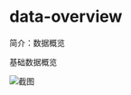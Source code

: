 # data-overview

简介：数据概览

基础数据概览

![截图](https://img.alicdn.com/tfs/TB1jNzOoBsmBKNjSZFsXXaXSVXa-2112-558.png)
